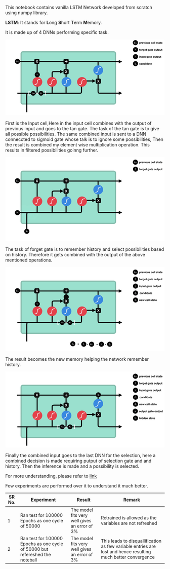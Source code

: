 This notebook contains vanilla LSTM Network developed from scratch using numpy library.

**LSTM**: It stands for **L**ong **S**hort **T**erm **M**emory.

It is made up of 4 DNNs performing specific task. 

![Input cell](../Assets/LSTM/lstm2.gif)

First is the Input cell,Here in the input cell combines with the output of previous input and goes to the tan gate. The task of the tan gate is to give all possible possibilities. The same combined input is sent to a DNN conneccted to sigmoid gate whose talk is to ignore some possibilities, Then the result is combined my element wise multiplication operation. This results in filtered possibilities goinng further. 

![Forget gate](../Assets/LSTM/lstm1.gif)

The task of forget gate is to remember history and select possibilities based on history. Therefore it gets combined with the output of the above mentioned operations. 


![Cell State](../Assets/LSTM/lstm3.gif)

The result becomes the new memory helping the network remember history.

![Forget gate](../Assets/LSTM/lstm4.gif)

Finally the combined input goes to the last DNN for the selection, here a combined decision is made requiring putput of selection gate and and history. Then the inference is made and a possibility is selected. 

For more understanding, please refer to [link](https://towardsdatascience.com/illustrated-guide-to-lstms-and-gru-s-a-step-by-step-explanation-44e9eb85bf21)

Few experiments are performed over it to understand it much better.

|SR No. | Experiment | Result |Remark |
| --- | --- | --- | --- |
| 1 | Ran test for 100000 Epochs as one cycle of 50000  | The model fits very well gives an error of 3%| Retrained is allowed as the variables are not refreshed |
| 2 | Ran test for 100000 Epochs as one cycle of 50000 but refereshed the noteball | The model fits very well gives an error of 3%| This leads to disquallification as few variable entries are lost and hence resulting much better convergence |
